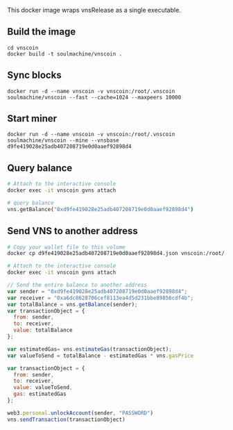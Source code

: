 This docker image wraps vnsRelease as a single executable.


## Build the image

    cd vnscoin
    docker build -t soulmachine/vnscoin .


## Sync blocks

    docker run -d --name vnscoin -v vnscoin:/root/.vnscoin soulmachine/vnscoin --fast --cache=1024 --maxpeers 10000


## Start miner

    docker run -d --name vnscoin -v vnscoin:/root/.vnscoin soulmachine/vnscoin --mine --vnsbase d9fe419028e25adb407208719e0d0aaef92898d4


## Query balance

```bash
# Attach to the interactive console
docker exec -it vnscoin gvns attach

# query balance
vns.getBalance("0xd9fe419028e25adb407208719e0d0aaef92898d4")
```

## Send VNS to another address

```bash
# Copy your wallet file to this volume
docker cp d9fe419028e25adb407208719e0d0aaef92898d4.json vnscoin:/root/.vnscoin/keystore/

# Attach to the interactive console
docker exec -it vnscoin gvns attach
```

```javascript
// Send the entire balance to another address
var sender = "0xd9fe419028e25adb407208719e0d0aaef92898d4";
var receiver = "0xa6dc8628706cef8113ea4d5d231bbe89856cdf4b";
var totalBalance = vns.getBalance(sender);
var transactionObject = {
  from: sender,
  to: receiver,
  value: totalBalance
};

var estimatedGas= vns.estimateGas(transactionObject);
var valueToSend = totalBalance - estimatedGas * vns.gasPrice

var transactionObject = {
  from: sender,
  to: receiver,
  value: valueToSend,
  gas: estimatedGas
};

web3.personal.unlockAccount(sender, "PASSWORD")
vns.sendTransaction(transactionObject)
```
